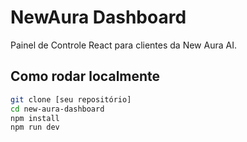 # NewAura Dashboard

Painel de Controle React para clientes da New Aura AI.

## Como rodar localmente

```bash
git clone [seu repositório]
cd new-aura-dashboard
npm install
npm run dev
